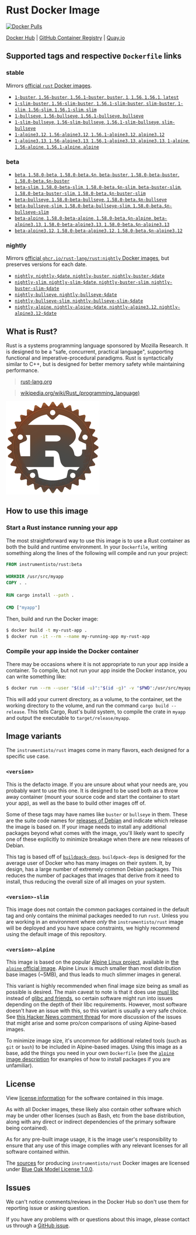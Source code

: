Rust Docker Image
=================

[![Docker Pulls](https://img.shields.io/docker/pulls/instrumentisto/rust.svg)](https://hub.docker.com/r/instrumentisto/rust)

[Docker Hub](https://hub.docker.com/r/instrumentisto/rust)
| [GitHub Container Registry](https://github.com/orgs/instrumentisto/packages/container/package/rust)
| [Quay.io](https://quay.io/repository/instrumentisto/rust)




## Supported tags and respective `Dockerfile` links


### stable

Mirrors [official `rust` Docker images][1].

- [`1-buster`, `1.56-buster`, `1.56.1-buster`, `buster`, `1`, `1.56`, `1.56.1`, `latest`][301]
- [`1-slim-buster`, `1.56-slim-buster`, `1.56.1-slim-buster`, `slim-buster`, `1-slim`, `1.56-slim`, `1.56.1-slim`, `slim`][302]
- [`1-bullseye`, `1.56-bullseye`, `1.56.1-bullseye`, `bullseye`][303]
- [`1-slim-bullseye`, `1.56-slim-bullseye`, `1.56.1-slim-bullseye`, `slim-bullseye`][304]
- [`1-alpine3.12`, `1.56-alpine3.12`, `1.56.1-alpine3.12`, `alpine3.12`][305]
- [`1-alpine3.13`, `1.56-alpine3.13`, `1.56.1-alpine3.13`, `alpine3.13`, `1-alpine`, `1.56-alpine`, `1.56.1-alpine`, `alpine`][306]


### beta

- [`beta`, `1.58.0-beta`, `1.58.0-beta.$n`, `beta-buster`, `1.58.0-beta-buster`, `1.58.0-beta.$n-buster`][201]
- [`beta-slim`, `1.58.0-beta-slim`, `1.58.0-beta.$n-slim`, `beta-buster-slim`, `1.58.0-beta-buster-slim`, `1.58.0-beta.$n-buster-slim`][202]
- [`beta-bullseye`, `1.58.0-beta-bullseye`, `1.58.0-beta.$n-bullseye`][203]
- [`beta-bullseye-slim`, `1.58.0-beta-bullseye-slim`, `1.58.0-beta.$n-bullseye-slim`][204]
- [`beta-alpine`, `1.58.0-beta-alpine`, `1.58.0-beta.$n-alpine`, `beta-alpine3.13`, `1.58.0-beta-alpine3.13`, `1.58.0-beta.$n-alpine3.13`][207]
- [`beta-alpine3.12`, `1.58.0-beta-alpine3.12`, `1.58.0-beta.$n-alpine3.12`][208]


### nightly

Mirrors [official `ghcr.io/rust-lang/rust:nightly` Docker images][2], but preserves versions for each date.

- [`nightly`, `nightly-$date`, `nightly-buster`, `nightly-buster-$date`][101]
- [`nightly-slim`, `nightly-slim-$date`, `nightly-buster-slim`, `nightly-buster-slim-$date`][102]
- [`nightly-bullseye`, `nightly-bullseye-$date`][103]
- [`nightly-bullseye-slim`, `nightly-bullseye-slim-$date`][104]
- [`nightly-alpine`, `nightly-alpine-$date`, `nightly-alpine3.12`, `nightly-alpine3.12-$date`][105]




## What is Rust?

Rust is a systems programming language sponsored by Mozilla Research. It is designed to be a "safe, concurrent, practical language", supporting functional and imperative-procedural paradigms. Rust is syntactically similar to C++, but is designed for better memory safety while maintaining performance.

> [rust-lang.org](https://rust-lang.org)

> [wikipedia.org/wiki/Rust_(programming_language)](https://wikipedia.org/wiki/Rust_(programming_language))

![Rust Logo](https://raw.githubusercontent.com/docker-library/docs/a11c341c57de07fbccfed7b21ea92d4bc40130a2/rust/logo.png)




## How to use this image


### Start a Rust instance running your app

The most straightforward way to use this image is to use a Rust container as both the build and runtime environment. In your `Dockerfile`, writing something along the lines of the following will compile and run your project:

```Dockerfile
FROM instrumentisto/rust:beta

WORKDIR /usr/src/myapp
COPY . .

RUN cargo install --path .

CMD ["myapp"]
```

Then, build and run the Docker image:

```bash
$ docker build -t my-rust-app .
$ docker run -it --rm --name my-running-app my-rust-app
```


### Compile your app inside the Docker container

There may be occasions where it is not appropriate to run your app inside a container. To compile, but not run your app inside the Docker instance, you can write something like:

```bash
$ docker run --rm --user "$(id -u)":"$(id -g)" -v "$PWD":/usr/src/myapp -w /usr/src/myapp instrumentisto/rust:beta cargo build --release
```

This will add your current directory, as a volume, to the container, set the working directory to the volume, and run the command `cargo build --release`. This tells Cargo, Rust's build system, to compile the crate in `myapp` and output the executable to `target/release/myapp`.




## Image variants

The `instrumentisto/rust` images come in many flavors, each designed for a specific use case.


### `<version>`

This is the defacto image. If you are unsure about what your needs are, you probably want to use this one. It is designed to be used both as a throw away container (mount your source code and start the container to start your app), as well as the base to build other images off of.

Some of these tags may have names like `buster` or `bullseye` in them. These are the suite code names for [releases of Debian][11] and indicate which release the image is based on. If your image needs to install any additional packages beyond what comes with the image, you'll likely want to specify one of these explicitly to minimize breakage when there are new releases of Debian.

This tag is based off of [`buildpack-deps`][12]. `buildpack-deps` is designed for the average user of Docker who has many images on their system. It, by design, has a large number of extremely common Debian packages. This reduces the number of packages that images that derive from it need to install, thus reducing the overall size of all images on your system.


### `<version>-slim`

This image does not contain the common packages contained in the default tag and only contains the minimal packages needed to run `rust`. Unless you are working in an environment where _only_ the `instrumentisto/rust` image will be deployed and you have space constraints, we highly recommend using the default image of this repository.


### `<version>-alpine`

This image is based on the popular [Alpine Linux project][21], available in [the `alpine` official image][22]. Alpine Linux is much smaller than most distribution base images (~5MB), and thus leads to much slimmer images in general.

This variant is highly recommended when final image size being as small as possible is desired. The main caveat to note is that it does use [musl libc][23] instead of [glibc and friends][24], so certain software might run into issues depending on the depth of their libc requirements. However, most software doesn't have an issue with this, so this variant is usually a very safe choice. See [this Hacker News comment thread][25] for more discussion of the issues that might arise and some pro/con comparisons of using Alpine-based images.

To minimize image size, it's uncommon for additional related tools (such as `git` or `bash`) to be included in Alpine-based images. Using this image as a base, add the things you need in your own `Dockerfile` (see the [`alpine` image description][22] for examples of how to install packages if you are unfamiliar).




## License

View [license information][3] for the software contained in this image.

As with all Docker images, these likely also contain other software which may be under other licenses (such as Bash, etc from the base distribution, along with any direct or indirect dependencies of the primary software being contained).

As for any pre-built image usage, it is the image user's responsibility to ensure that any use of this image complies with any relevant licenses for all software contained within.

The [sources][31] for producing `instrumentisto/rust` Docker images are licensed under [Blue Oak Model License 1.0.0][32].




## Issues

We can't notice comments/reviews in the Docker Hub so don't use them for reporting issue or asking question.

If you have any problems with or questions about this image, please contact us through a [GitHub issue][33].





[1]: https://hub.docker.com/_/rust
[2]: https://github.com/rust-lang/docker-rust-nightly/pkgs/container/rust
[3]: https://www.rust-lang.org/en-US/legal.html

[11]: https://wiki.debian.org/DebianReleases
[12]: https://hub.docker.com/_/buildpack-deps

[21]: http://alpinelinux.org
[22]: https://hub.docker.com/_/alpine
[23]: http://www.musl-libc.org
[24]: http://www.etalabs.net/compare_libcs.html
[25]: https://news.ycombinator.com/item?id=10782897

[31]: https://github.com/instrumentisto/rust-docker-image
[32]: https://github.com/instrumentisto/rust-docker-image/blob/master/LICENSE.md
[33]: https://github.com/instrumentisto/rust-docker-image/issues

[101]: https://github.com/rust-lang/docker-rust-nightly/blob/master/buster/Dockerfile
[102]: https://github.com/rust-lang/docker-rust-nightly/blob/master/buster/slim/Dockerfile
[103]: https://github.com/rust-lang/docker-rust-nightly/blob/master/bullseye/Dockerfile
[104]: https://github.com/rust-lang/docker-rust-nightly/tree/master/bullseye/slim
[105]: https://github.com/rust-lang/docker-rust-nightly/blob/master/alpine3.12/Dockerfile

[201]: https://github.com/instrumentisto/rust-docker-image/blob/master/beta/buster/Dockerfile
[202]: https://github.com/instrumentisto/rust-docker-image/blob/master/beta/buster-slim/Dockerfile
[203]: https://github.com/instrumentisto/rust-docker-image/blob/master/beta/bullseye/Dockerfile
[204]: https://github.com/instrumentisto/rust-docker-image/blob/master/beta/bullseye-slim/Dockerfile
[207]: https://github.com/instrumentisto/rust-docker-image/blob/master/beta/alpine3.13/Dockerfile
[208]: https://github.com/instrumentisto/rust-docker-image/blob/master/beta/alpine3.12/Dockerfile

[301]: https://github.com/rust-lang/docker-rust/blob/master/1.56.1/buster/Dockerfile
[302]: https://github.com/rust-lang/docker-rust/blob/master/1.56.1/buster/slim/Dockerfile
[303]: https://github.com/rust-lang/docker-rust/blob/master/1.56.1/bullseye/Dockerfile
[304]: https://github.com/rust-lang/docker-rust/blob/master/1.56.1/bullseye/slim/Dockerfile
[305]: https://github.com/rust-lang/docker-rust/blob/master/1.56.1/alpine3.12/Dockerfile
[306]: https://github.com/rust-lang/docker-rust/blob/master/1.56.1/alpine3.13/Dockerfile
